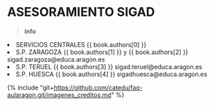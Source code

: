 # ASESORAMIENTO SIGAD

>**info**
><ul>
 <li>SERVICIOS CENTRALES <span xmlns:cc="http://creativecommons.org/ns#" property="cc:attributionName">{{ book.authors[0] }} </span></li>
   <li>S.P. ZARAGOZA <span xmlns:cc="http://creativecommons.org/ns#" property="cc:attributionName">{{ book.authors[1] }} y {{ book.authors[2] }} sigad.zaragoza@educa.aragon.es</span></li>
   <li>S.P. TERUEL <span xmlns:cc="http://creativecommons.org/ns#" property="cc:attributionName">{{ book.authors[3] }} sigad.teruel@educa.aragon.es</span></li>
   <li>S.P. HUESCA <span xmlns:cc="http://creativecommons.org/ns#" property="cc:attributionName">{{ book.authors[4] }} sigadhuesca@educa.aragon.es</span></li>
</ul>  

{% include "git+https://github.com/catedu/faq-aularagon.git/imagenes_creditos.md" %}
